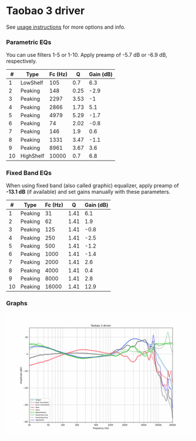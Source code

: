 # Taobao 3 driver
See [usage instructions](https://github.com/jaakkopasanen/AutoEq#usage) for more options and info.

### Parametric EQs
You can use filters 1-5 or 1-10. Apply preamp of -5.7 dB or -6.9 dB, respectively.

|   # | Type      |   Fc (Hz) |    Q |   Gain (dB) |
|-----|-----------|-----------|------|-------------|
|   1 | LowShelf  |       105 | 0.7  |         6.3 |
|   2 | Peaking   |       148 | 0.25 |        -2.9 |
|   3 | Peaking   |      2297 | 3.53 |        -1   |
|   4 | Peaking   |      2866 | 1.73 |         5.1 |
|   5 | Peaking   |      4979 | 5.29 |        -1.7 |
|   6 | Peaking   |        74 | 2.02 |        -0.8 |
|   7 | Peaking   |       146 | 1.9  |         0.6 |
|   8 | Peaking   |      1331 | 3.47 |        -1.1 |
|   9 | Peaking   |      8961 | 3.67 |         3.6 |
|  10 | HighShelf |     10000 | 0.7  |         6.8 |

### Fixed Band EQs
When using fixed band (also called graphic) equalizer, apply preamp of **-13.1 dB** (if available) and set gains manually with these parameters.

|   # | Type    |   Fc (Hz) |    Q |   Gain (dB) |
|-----|---------|-----------|------|-------------|
|   1 | Peaking |        31 | 1.41 |         6.1 |
|   2 | Peaking |        62 | 1.41 |         1.9 |
|   3 | Peaking |       125 | 1.41 |        -0.8 |
|   4 | Peaking |       250 | 1.41 |        -2.5 |
|   5 | Peaking |       500 | 1.41 |        -1.2 |
|   6 | Peaking |      1000 | 1.41 |        -1.4 |
|   7 | Peaking |      2000 | 1.41 |         2.6 |
|   8 | Peaking |      4000 | 1.41 |         0.4 |
|   9 | Peaking |      8000 | 1.41 |         2.8 |
|  10 | Peaking |     16000 | 1.41 |        12.9 |

### Graphs
![](./Taobao%203%20driver.png)
